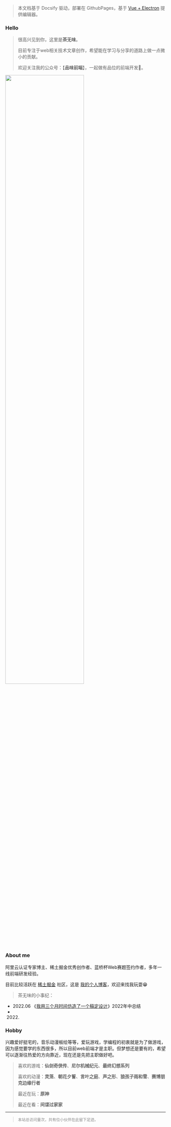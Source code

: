 
> 本文档基于 Docsify 驱动，部署在 GithubPages，基于 [Vue + Electron](https://juejin.cn/post/7127593631606636581) 提供编辑器。

### Hello

> 很高兴见到你，这里是**茶无味**。
>
> 目前专注于web相关技术文章创作，希望能在学习与分享的道路上做一点微小的贡献。
> 
> 欢迎关注我的公众号：【**品味前端**】，一起做有品位的前端开发🍻。
>

<img src="/wechat.png" width = "70%" />

### About me

阿里云认证专家博主、稀土掘金优秀创作者、蓝桥杯Web赛题签约作者，多年一线前端研发经验。

目前比较活跃在 [稀土掘金](https://juejin.cn/user/2682464103060541/posts) 社区，这是 [我的个人博客](https://blog.palxp.com/)，欢迎来找我玩耍😁

> 茶无味的小事纪：
 - 2022.06 《[我用三个月时间仿造了一个稿定设计](https://juejin.cn/post/7113919111905673247)》2022年中总结
 - 2022.

### Hobby

兴趣爱好挺宅的，音乐动漫板绘等等，爱玩游戏，学编程的初衷就是为了做游戏，因为感觉要学的东西很多，所以目前web前端才是主职。但梦想还是要有的，希望可以逐渐往热爱的方向靠近，现在还是先把主职做好吧。

> 喜欢的游戏：**仙剑奇侠传**、**尼尔机械纪元**、**最终幻想系列**
> 
> 喜欢的动漫：**灵笼**、**朝花夕誓**、**言叶之庭**、**声之形**、**狼孩子雨和雪**、**赛博朋克边缘行者**
> 
> 最近在玩：**原神**
> 
> 最近在看：**间谍过家家**

-----

> <div style="font-size:12px;color:#888888"><span id="busuanzi_container_site_pv">本站总访问量<span id="busuanzi_value_site_pv"></span>次</span>，<span id="busuanzi_container_site_pv">共有<span id="busuanzi_value_site_uv"></span>位小伙伴在此留下足迹。</span></div>

